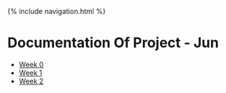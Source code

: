{% include navigation.html %}

# Documentation Of Project  - Jun

- [Week 0](documentation/Weekd0)
- [Week 1](documentation/Weekd1)
- [Week 2](documentation/Weekd2)
